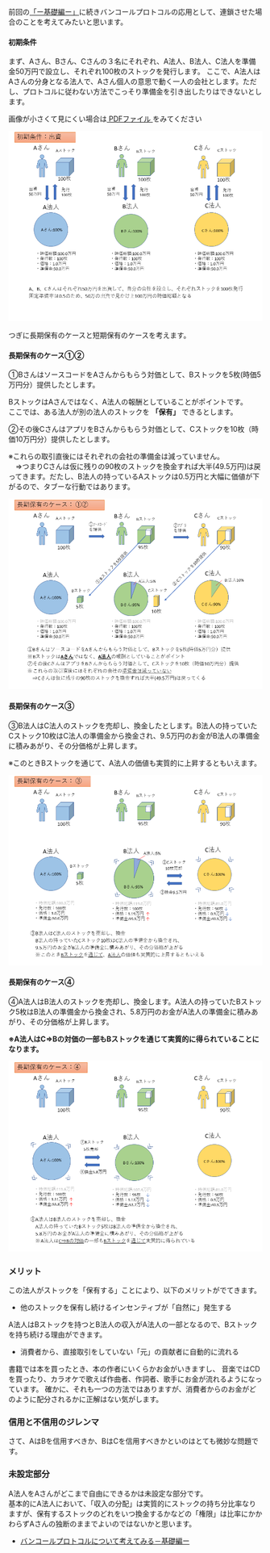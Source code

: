 
前回の[「ー基礎編ー」](https://samacoba.github.io/20190330bancor1/)に続きバンコールプロトコルの応用として、連鎖させた場合のことを考えてみたいと思います。



#### 初期条件

まず、Aさん、Bさん、Cさんの３名にそれぞれ、A法人、B法人、C法人を準備金50万円で設立し、それぞれ100枚のストックを発行します。
ここで、A法人はAさんの分身となる法人で、Aさん個人の意思で動く一人の会社とします。ただし、プロトコルに従わない方法でこっそり準備金を引き出したりはできないとします。

画像が小さくて見にくい場合は<a href="/images/20190329-bancor.pdf" target="_blank"> PDFファイル </a>をみてください

![imgae](/images/20190330-06.PNG)

つぎに長期保有のケースと短期保有のケースを考えます。

#### 長期保有のケース①②
①BさんはソースコードをAさんからもらう対価として、Bストックを5枚(時価5万円分）提供したとします。

BストックはAさんではなく、A法人の報酬としていることがポイントです。  
ここでは、ある法人が別の法人のストックを **「保有」** できるとします。

②その後CさんはアプリをBさんからもらう対価として、Cストックを10枚（時価10万円分）提供したとします。

※これらの取引直後にはそれぞれの会社の準備金は減っていません。  
　⇒つまりCさんは仮に残りの90枚のストックを換金すれば大半(49.5万円)は戻ってきます。だたし、B法人の持っているAストックは0.5万円と大幅に価値が下がるので、タブーな行動ではあります。

![imgae](/images/20190330-07.PNG)

#### 長期保有のケース③

③B法人はC法人のストックを売却し、換金したとします。B法人の持っていたCストック10枚はC法人の準備金から換金され、9.5万円のお金がB法人の準備金に積みあがり、その分価格が上昇します。

※このときBストックを通じて、A法人の価値も実質的に上昇するともいえます。

![imgae](/images/20190330-08.PNG)

#### 長期保有のケース④

④A法人はB法人のストックを売却し、換金します。A法人の持っていたBストック5枚はB法人の準備金から換金され、5.8万円のお金がA法人の準備金に積みあがり、その分価格が上昇します。

**※A法人はC⇒Bの対価の一部もBストックを通じて実質的に得られていることになります。** 

![imgae](/images/20190330-09.PNG)

### メリット

この法人がストックを「保有する」ことにより、以下のメリットがでてきます。

* 他のストックを保有し続けるインセンティブが「自然に」発生する

A法人はBストックを持つとB法人の収入がA法人の一部となるので、Bストックを持ち続ける理由ができます。



* 消費者から、直接取引をしていない「元」の貢献者に自動的に流れる

書籍では本を買ったとき、本の作者にいくらかお金がいきますし、
音楽ではCDを買ったり、カラオケで歌えば作曲者、作詞者、歌手にお金が流れるようになっています。
確かに、それも一つの方法ではありますが、消費者からのお金がどのように配分されるかに正解はない気がします。

### 信用と不信用のジレンマ

さて、AはBを信用すべきか、BはCを信用すべきかといのはとても微妙な問題です。


### 未設定部分

A法人をAさんがどこまで自由にできるかは未設定な部分です。  
基本的にA法人において、「収入の分配」は実質的にストックの持ち分比率なりますが、保有するストックのどれをいつ換金するかなどの「権限」は比率にかかわらずAさんの独断のままでよいのではないかと思います。




* [バンコールプロトコルについて考えてみる－基礎編ー](https://samacoba.github.io/20190330bancor1/)